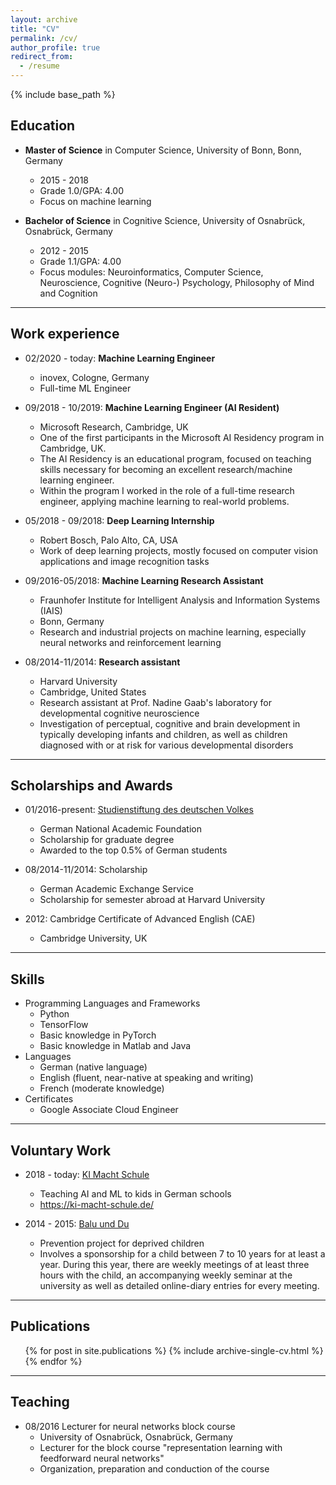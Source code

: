 ```yaml
---
layout: archive
title: "CV"
permalink: /cv/
author_profile: true
redirect_from:
  - /resume
---
```


{% include base_path %}

## Education

* **Master of Science** in Computer Science, University of Bonn, Bonn, Germany
    * 2015 - 2018
    * Grade 1.0/GPA: 4.00
    * Focus on machine learning

* **Bachelor of Science** in Cognitive Science, University of Osnabrück, Osnabrück, Germany
    * 2012 - 2015
    * Grade 1.1/GPA: 4.00
    * Focus modules: Neuroinformatics, Computer Science, Neuroscience, Cognitive (Neuro-) Psychology, Philosophy of Mind and Cognition

---
   
## Work experience
* 02/2020 - today: **Machine Learning Engineer**   
    * inovex, Cologne, Germany
    * Full-time ML Engineer

* 09/2018 - 10/2019: **Machine Learning Engineer (AI Resident)**   
    * Microsoft Research, Cambridge, UK
    * One of the first participants in the Microsoft AI Residency program in Cambridge, UK.
    * The AI Residency is an educational program, focused on teaching skills necessary for becoming an excellent research/machine learning engineer.
    * Within the program I worked in the role of a full-time research engineer, applying machine learning to real-world problems.

* 05/2018 - 09/2018: **Deep Learning Internship**   
    * Robert Bosch, Palo Alto, CA, USA
    * Work of deep learning projects, mostly focused on computer vision applications and image recognition tasks

* 09/2016-05/2018: **Machine Learning Research Assistant**   
    * Fraunhofer Institute for Intelligent Analysis and Information Systems (IAIS)
    * Bonn, Germany
    * Research and industrial projects on machine learning, especially neural networks and reinforcement learning

* 08/2014-11/2014: **Research assistant**   
    * Harvard University
    * Cambridge, United States
    * Research assistant at Prof. Nadine Gaab's laboratory for developmental cognitive neuroscience
    * Investigation of perceptual, cognitive and brain development in typically developing infants and children, as well as children diagnosed with or at risk for various developmental disorders

---
   
## Scholarships and Awards
* 01/2016-present: [Studienstiftung des deutschen Volkes](https://www.studienstiftung.de/)
    * German National Academic Foundation
    * Scholarship for graduate degree
    * Awarded to the top 0.5% of German students

* 08/2014-11/2014: Scholarship
    * German Academic Exchange Service
    * Scholarship for semester abroad at Harvard University

* 2012: Cambridge Certificate of Advanced English (CAE)
    * Cambridge University, UK

---
   
## Skills
* Programming Languages and Frameworks
    * Python
    * TensorFlow
    * Basic knowledge in PyTorch
    * Basic knowledge in Matlab and Java
* Languages
    * German (native language)
    * English (fluent, near-native at speaking and writing)
    * French (moderate knowledge)
* Certificates
    * Google Associate Cloud Engineer

---
   
## Voluntary Work
* 2018 - today: [KI Macht Schule](https://ki-macht-schule.de/)
    * Teaching AI and ML to kids in German schools
    * https://ki-macht-schule.de/

* 2014 - 2015: [Balu und Du](https://www.balu-und-du.de/home/)
    * Prevention project for deprived children
    * Involves a sponsorship for a child between 7 to 10 years for at least a year. During this year, there are weekly meetings of at least three hours with the child, an accompanying weekly seminar at the university as well as detailed online-diary entries for every meeting.

---
   
## Publications
  <ul>{% for post in site.publications %}
    {% include archive-single-cv.html %}
  {% endfor %}</ul>
  

---
   
## Teaching

* 08/2016 Lecturer for neural networks block course
    * University of Osnabrück, Osnabrück, Germany
    * Lecturer for the block course "representation learning with feedforward neural networks"
    * Organization, preparation and conduction of the course
  
